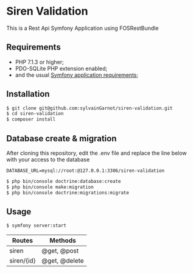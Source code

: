 # Siren Validation

This is a Rest Api Symfony Application using FOSRestBundle

## Requirements

- PHP 7.1.3 or higher;
- PDO-SQLite PHP extension enabled;
- and the usual [Symfony application requirements](https://symfony.com/doc/current/reference/requirements.html);

## Installation

```sh
$ git clone git@github.com:sylvainGarnot/siren-validation.git
$ cd siren-validation
$ composer install
```

## Database create & migration

After cloning this repository, edit the .env file and replace the line below with your access to the database
```
DATABASE_URL=mysql://root:@127.0.0.1:3306/siren-validation
```

```sh
$ php bin/console doctrine:database:create
$ php bin/console make:migration
$ php bin/console doctrine:migrations:migrate
```

## Usage

```sh
$ symfony server:start
```

Routes | Methods
--- | ---
siren | @get, @post
siren/{id} | @get, @delete
